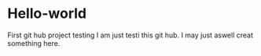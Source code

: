 # Hello-world
First git hub project testing
I am just testi this git hub.
I may just aswell creat something here.
